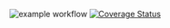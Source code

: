 ![example workflow](https://github.com/La-maker-lab24/Lab1/actions/workflows/test-action.yml/badge.svg)
[![Coverage Status](https://coveralls.io/repos/github/La-maker-lab24/Lab1/badge.svg?branch=master)](https://coveralls.io/github/La-maker-lab24/Lab1?branch=master)
